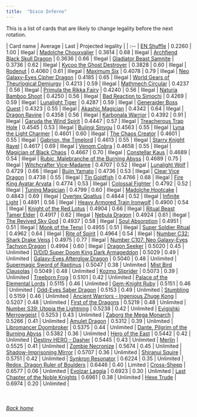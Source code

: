 ```yaml
---
title:  "Disco Inferno"
---
```


This is a list of cards that are likely to change legality before the next rotation.

| Card name | Average | Last | Projected legality |
| :-- |
[EN Shuffle](https://db.ygoprodeck.com/card/?search=EN%20Shuffle) | 0.2260 | 1.00 | Illegal |
[Madolche Chouxvalier](https://db.ygoprodeck.com/card/?search=Madolche%20Chouxvalier) | 0.3614 | 0.68 | Illegal |
[Archfiend Black Skull Dragon](https://db.ygoprodeck.com/card/?search=Archfiend%20Black%20Skull%20Dragon) | 0.3636 | 0.66 | Illegal |
[Gladiator Beast Samnite](https://db.ygoprodeck.com/card/?search=Gladiator%20Beast%20Samnite) | 0.3736 | 0.62 | Illegal |
[Kycoo the Ghost Destroyer](https://db.ygoprodeck.com/card/?search=Kycoo%20the%20Ghost%20Destroyer) | 0.3828 | 0.60 | Illegal |
[Rodenut](https://db.ygoprodeck.com/card/?search=Rodenut) | 0.4060 | 0.61 | Illegal |
[Maximum Six](https://db.ygoprodeck.com/card/?search=Maximum%20Six) | 0.4078 | 0.79 | Illegal |
[Neo Galaxy-Eyes Cipher Dragon](https://db.ygoprodeck.com/card/?search=Neo%20Galaxy-Eyes%20Cipher%20Dragon) | 0.4185 | 0.65 | Illegal |
[World Gears of Theurlogical Demiurgy](https://db.ygoprodeck.com/card/?search=World%20Gears%20of%20Theurlogical%20Demiurgy) | 0.4213 | 0.59 | Illegal |
[Mathmech Circular](https://db.ygoprodeck.com/card/?search=Mathmech%20Circular) | 0.4237 | 0.56 | Illegal |
[Primula the Rikka Fairy](https://db.ygoprodeck.com/card/?search=Primula%20the%20Rikka%20Fairy) | 0.4240 | 0.56 | Illegal |
[Naturia Bamboo Shoot](https://db.ygoprodeck.com/card/?search=Naturia%20Bamboo%20Shoot) | 0.4250 | 0.56 | Illegal |
[Bad Reaction to Simochi](https://db.ygoprodeck.com/card/?search=Bad%20Reaction%20to%20Simochi) | 0.4269 | 0.59 | Illegal |
[Lunalight Tiger](https://db.ygoprodeck.com/card/?search=Lunalight%20Tiger) | 0.4287 | 0.59 | Illegal |
[Generaider Boss Quest](https://db.ygoprodeck.com/card/?search=Generaider%20Boss%20Quest) | 0.4323 | 0.55 | Illegal |
[Akashic Magician](https://db.ygoprodeck.com/card/?search=Akashic%20Magician) | 0.4342 | 0.64 | Illegal |
[Dragon Ravine](https://db.ygoprodeck.com/card/?search=Dragon%20Ravine) | 0.4358 | 0.56 | Illegal |
[Karbonala Warrior](https://db.ygoprodeck.com/card/?search=Karbonala%20Warrior) | 0.4392 | 0.91 | Illegal |
[Garuda the Wind Spirit](https://db.ygoprodeck.com/card/?search=Garuda%20the%20Wind%20Spirit) | 0.4447 | 0.57 | Illegal |
[Treacherous Trap Hole](https://db.ygoprodeck.com/card/?search=Treacherous%20Trap%20Hole) | 0.4545 | 0.53 | Illegal |
[Bujingi Sinyou](https://db.ygoprodeck.com/card/?search=Bujingi%20Sinyou) | 0.4563 | 0.55 | Illegal |
[Lyna the Light Charmer](https://db.ygoprodeck.com/card/?search=Lyna%20the%20Light%20Charmer) | 0.4601 | 0.60 | Illegal |
[The Chaos Creator](https://db.ygoprodeck.com/card/?search=The%20Chaos%20Creator) | 0.4601 | 0.55 | Illegal |
[Gabrion, the Timelord](https://db.ygoprodeck.com/card/?search=Gabrion,%20the%20Timelord) | 0.4613 | 0.55 | Illegal |
[Starry Knight Rayel](https://db.ygoprodeck.com/card/?search=Starry%20Knight%20Rayel) | 0.4617 | 0.69 | Illegal |
[Venom Cobra](https://db.ygoprodeck.com/card/?search=Venom%20Cobra) | 0.4658 | 0.55 | Illegal |
[Magician of Black Chaos](https://db.ygoprodeck.com/card/?search=Magician%20of%20Black%20Chaos) | 0.4667 | 0.70 | Illegal |
[Constellar Kaus](https://db.ygoprodeck.com/card/?search=Constellar%20Kaus) | 0.4689 | 0.54 | Illegal |
[Rubic, Malebranche of the Burning Abyss](https://db.ygoprodeck.com/card/?search=Rubic,%20Malebranche%20of%20the%20Burning%20Abyss) | 0.4689 | 0.75 | Illegal |
[Witchcrafter Vice-Madame](https://db.ygoprodeck.com/card/?search=Witchcrafter%20Vice-Madame) | 0.4707 | 0.52 | Illegal |
[Lunalight Wolf](https://db.ygoprodeck.com/card/?search=Lunalight%20Wolf) | 0.4729 | 0.66 | Illegal |
[Bujin Yamato](https://db.ygoprodeck.com/card/?search=Bujin%20Yamato) | 0.4736 | 0.53 | Illegal |
[Clear Vice Dragon](https://db.ygoprodeck.com/card/?search=Clear%20Vice%20Dragon) | 0.4738 | 0.55 | Illegal |
[Tin Goldfish](https://db.ygoprodeck.com/card/?search=Tin%20Goldfish) | 0.4766 | 0.68 | Illegal |
[Fire King Avatar Arvata](https://db.ygoprodeck.com/card/?search=Fire%20King%20Avatar%20Arvata) | 0.4774 | 0.53 | Illegal |
[Colossal Fighter](https://db.ygoprodeck.com/card/?search=Colossal%20Fighter) | 0.4792 | 0.52 | Illegal |
[Tuning Magician](https://db.ygoprodeck.com/card/?search=Tuning%20Magician) | 0.4799 | 0.60 | Illegal |
[Madolche Hootcake](https://db.ygoprodeck.com/card/?search=Madolche%20Hootcake) | 0.4843 | 0.69 | Illegal |
[Overtex Qoatlus](https://db.ygoprodeck.com/card/?search=Overtex%20Qoatlus) | 0.4844 | 0.52 | Illegal |
[Infinite Light](https://db.ygoprodeck.com/card/?search=Infinite%20Light) | 0.4891 | 0.56 | Illegal |
[Heavy Armored Train Ironwolf](https://db.ygoprodeck.com/card/?search=Heavy%20Armored%20Train%20Ironwolf) | 0.4900 | 0.54 | Illegal |
[Knight of the Red Lotus](https://db.ygoprodeck.com/card/?search=Knight%20of%20the%20Red%20Lotus) | 0.4904 | 0.66 | Illegal |
[Ritual Beast Tamer Elder](https://db.ygoprodeck.com/card/?search=Ritual%20Beast%20Tamer%20Elder) | 0.4917 | 0.62 | Illegal |
[Nebula Dragon](https://db.ygoprodeck.com/card/?search=Nebula%20Dragon) | 0.4924 | 0.61 | Illegal |
[The Revived Sky God](https://db.ygoprodeck.com/card/?search=The%20Revived%20Sky%20God) | 0.4937 | 0.58 | Illegal |
[Soul Absorption](https://db.ygoprodeck.com/card/?search=Soul%20Absorption) | 0.4951 | 0.51 | Illegal |
[Monk of the Tenyi](https://db.ygoprodeck.com/card/?search=Monk%20of%20the%20Tenyi) | 0.4955 | 0.51 | Illegal |
[Super Soldier Ritual](https://db.ygoprodeck.com/card/?search=Super%20Soldier%20Ritual) | 0.4962 | 0.64 | Illegal |
[Rite of Spirit](https://db.ygoprodeck.com/card/?search=Rite%20of%20Spirit) | 0.4964 | 0.54 | Illegal |
[Number C32: Shark Drake Veiss](https://db.ygoprodeck.com/card/?search=Number%20C32:%20Shark%20Drake%20Veiss) | 0.4975 | 0.77 | Illegal |
[Number C107: Neo Galaxy-Eyes Tachyon Dragon](https://db.ygoprodeck.com/card/?search=Number%20C107:%20Neo%20Galaxy-Eyes%20Tachyon%20Dragon) | 0.4994 | 0.60 | Illegal |
[Dragon Seeker](https://db.ygoprodeck.com/card/?search=Dragon%20Seeker) | 0.5020 | 0.45 | Unlimited |
[D/D/D Super Doom King Dark Armageddon](https://db.ygoprodeck.com/card/?search=D/D/D%20Super%20Doom%20King%20Dark%20Armageddon) | 0.5029 | 0.49 | Unlimited |
[Galaxy-Eyes Afterglow Dragon](https://db.ygoprodeck.com/card/?search=Galaxy-Eyes%20Afterglow%20Dragon) | 0.5040 | 0.48 | Unlimited |
[Supermagic Sword of Raptinus](https://db.ygoprodeck.com/card/?search=Supermagic%20Sword%20of%20Raptinus) | 0.5047 | 0.38 | Unlimited |
[Mist Bird Clausolas](https://db.ygoprodeck.com/card/?search=Mist%20Bird%20Clausolas) | 0.5049 | 0.48 | Unlimited |
[Kozmo Sliprider](https://db.ygoprodeck.com/card/?search=Kozmo%20Sliprider) | 0.5073 | 0.39 | Unlimited |
[Treeborn Frog](https://db.ygoprodeck.com/card/?search=Treeborn%20Frog) | 0.5101 | 0.42 | Unlimited |
[Palace of the Elemental Lords](https://db.ygoprodeck.com/card/?search=Palace%20of%20the%20Elemental%20Lords) | 0.5115 | 0.46 | Unlimited |
[Gem-Knight Ruby](https://db.ygoprodeck.com/card/?search=Gem-Knight%20Ruby) | 0.5151 | 0.46 | Unlimited |
[Odd-Eyes Saber Dragon](https://db.ygoprodeck.com/card/?search=Odd-Eyes%20Saber%20Dragon) | 0.5153 | 0.49 | Unlimited |
[Stumbling](https://db.ygoprodeck.com/card/?search=Stumbling) | 0.5159 | 0.46 | Unlimited |
[Ancient Warriors - Ingenious Zhuge Kong](https://db.ygoprodeck.com/card/?search=Ancient%20Warriors%20-%20Ingenious%20Zhuge%20Kong) | 0.5207 | 0.48 | Unlimited |
[First of the Dragons](https://db.ygoprodeck.com/card/?search=First%20of%20the%20Dragons) | 0.5219 | 0.48 | Unlimited |
[Number S39: Utopia the Lightning](https://db.ygoprodeck.com/card/?search=Number%20S39:%20Utopia%20the%20Lightning) | 0.5238 | 0.42 | Unlimited |
[Evigishki Merrowgeist](https://db.ygoprodeck.com/card/?search=Evigishki%20Merrowgeist) | 0.5253 | 0.43 | Unlimited |
[Zaborg the Mega Monarch](https://db.ygoprodeck.com/card/?search=Zaborg%20the%20Mega%20Monarch) | 0.5266 | 0.41 | Unlimited |
[Amulet Dragon](https://db.ygoprodeck.com/card/?search=Amulet%20Dragon) | 0.5312 | 0.39 | Unlimited |
[Libromancer Doombroker](https://db.ygoprodeck.com/card/?search=Libromancer%20Doombroker) | 0.5375 | 0.44 | Unlimited |
[Dante, Pilgrim of the Burning Abyss](https://db.ygoprodeck.com/card/?search=Dante,%20Pilgrim%20of%20the%20Burning%20Abyss) | 0.5382 | 0.36 | Unlimited |
[Hero of the East](https://db.ygoprodeck.com/card/?search=Hero%20of%20the%20East) | 0.5442 | 0.42 | Unlimited |
[Destiny HERO - Dasher](https://db.ygoprodeck.com/card/?search=Destiny%20HERO%20-%20Dasher) | 0.5445 | 0.43 | Unlimited |
[Merlin](https://db.ygoprodeck.com/card/?search=Merlin) | 0.5525 | 0.41 | Unlimited |
[Zombie Necronize](https://db.ygoprodeck.com/card/?search=Zombie%20Necronize) | 0.5674 | 0.45 | Unlimited |
[Shadow-Imprisoning Mirror](https://db.ygoprodeck.com/card/?search=Shadow-Imprisoning%20Mirror) | 0.5707 | 0.36 | Unlimited |
[Shiranui Squire](https://db.ygoprodeck.com/card/?search=Shiranui%20Squire) | 0.5751 | 0.42 | Unlimited |
[Synkron Resonator](https://db.ygoprodeck.com/card/?search=Synkron%20Resonator) | 0.6224 | 0.35 | Unlimited |
[Redox, Dragon Ruler of Boulders](https://db.ygoprodeck.com/card/?search=Redox,%20Dragon%20Ruler%20of%20Boulders) | 0.6446 | 0.40 | Limited |
[Cross-Sheep](https://db.ygoprodeck.com/card/?search=Cross-Sheep) | 0.6577 | 0.06 | Unlimited |
[Evolzar Laggia](https://db.ygoprodeck.com/card/?search=Evolzar%20Laggia) | 0.6923 | 0.30 | Unlimited |
[Last Chapter of the Noble Knights](https://db.ygoprodeck.com/card/?search=Last%20Chapter%20of%20the%20Noble%20Knights) | 0.6961 | 0.38 | Unlimited |
[Hexe Trude](https://db.ygoprodeck.com/card/?search=Hexe%20Trude) | 0.6974 | 0.20 | Unlimited |

<br>

###### [Back home](index)